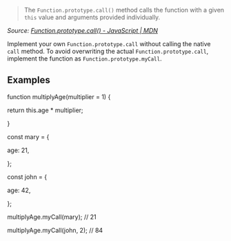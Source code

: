 > The  `Function.prototype.call()`  method calls the function with a given  `this`  value and arguments provided individually.

_Source:  [Function.prototype.call() - JavaScript | MDN](https://developer.mozilla.org/en-US/docs/Web/JavaScript/Reference/Global_objects/Function/call)_

Implement your own  `Function.prototype.call`  without calling the native  `call`  method. To avoid overwriting the actual  `Function.prototype.call`, implement the function as  `Function.prototype.myCall`.

## Examples

function  multiplyAge(multiplier =  1)  {

  return  this.age  * multiplier;

}

const mary =  {

  age:  21,

};

const john =  {

  age:  42,

};

multiplyAge.myCall(mary);  // 21

multiplyAge.myCall(john,  2);  // 84
